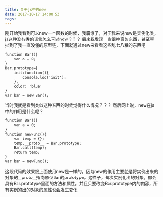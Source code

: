 ```yaml
---
title: 关于js中的new
date: 2017-10-17 14:00:53
tags:
---
```

刚开始我看到可以new一个函数的时候，我震惊了，对于我来说new是实例化类，js这种没有类的语言怎么可以new？？？
后来我发现一些很神奇的东西，甚至牵扯到了我一直没懂的原型链，下面就通过new来看看这些乱七八糟的东西吧
```HTML
function Bar(){
    var a = 0;
}
Bar.prototype={
    init:function(){
        console.log('init');
    },
    color: 'blue'
}
var bar = new Bar();
```
当时我就是看到类似这种东西的时候觉得什么情况？？？
然后网上说，new在js中的作用是什么呢？
```HTML
function Bar(){
    var a = 0;
}
function newFunc(){
    var temp = {};
    temp.__proto__ = Bar.prototype;
    Bar.call(temp);
    return temp;
}
var bar = newFunc();
```
这段代码的效果跟上面使用new是一样的，因为new的作用主要就是将实例出来的对象的__proto__指向原型Bar的prototype。这样子，每次实例化出的对象，都会具有Bar.prototype里面的方法和属性。并且只要改变Bar.prototype内的内容，所有实例的出的对象的属性也会发生变化
